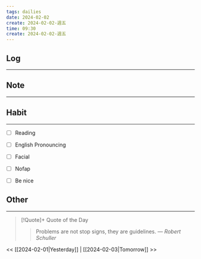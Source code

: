 ```yaml
---
tags: dailies  
date: 2024-02-02
create: 2024-02-02-週五
time: 09:30
create: 2024-02-02-週五
---
```


## Log
---


## Note
---


## Habit
---
- [ ] Reading
- [ ] English Pronouncing
- [ ] Facial
- [ ] Nofap
- [ ] Be nice


## Other
---

> [!Quote]+ Quote of the Day
> > Problems are not stop signs, they are guidelines.
> — <cite>Robert Schuller</cite>

<< [[2024-02-01|Yesterday]] | [[2024-02-03|Tomorrow]] >>
